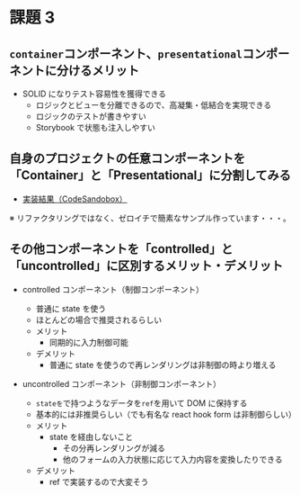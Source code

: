 # 課題 3

## `container`コンポーネント、`presentational`コンポーネントに分けるメリット

- SOLID になりテスト容易性を獲得できる
  - ロジックとビューを分離できるので、高凝集・低結合を実現できる
  - ロジックのテストが書きやすい
  - Storybook で状態も注入しやすい

## 自身のプロジェクトの任意コンポーネントを「Container」と「Presentational」に分割してみる

- [実装結果（CodeSandobox）](https://codesandbox.io/s/presentational-container-sample-gh5m4y)

※ リファクタリングではなく、ゼロイチで簡素なサンプル作っています・・・。

## その他コンポーネントを「controlled」と「uncontrolled」に区別するメリット・デメリット

- controlled コンポーネント（制御コンポーネント）

  - 普通に state を使う
  - ほとんどの場合で推奨されるらしい
  - メリット
    - 同期的に入力制御可能
  - デメリット
    - 普通に state を使うので再レンダリングは非制御の時より増える

- uncontrolled コンポーネント（非制御コンポーネント）

  - `stateを`で持つようなデータを`ref`を用いて DOM に保持する
  - 基本的には非推奨らしい（でも有名な react hook form は非制御らしい）
  - メリット
    - state を経由しないこと
      - その分再レンダリングが減る
      - 他のフォームの入力状態に応じて入力内容を変換したりできる
  - デメリット
    - ref で実装するので大変そう
